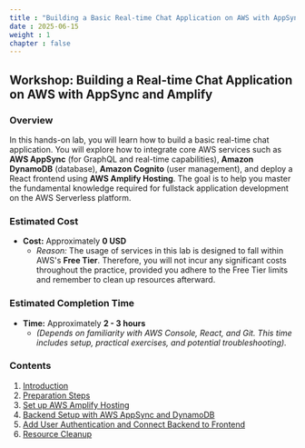 ```yaml
---
title : "Building a Basic Real-time Chat Application on AWS with AppSync and Amplify"
date : 2025-06-15
weight : 1 
chapter : false
---
```

## Workshop: Building a Real-time Chat Application on AWS with AppSync and Amplify

### **Overview**

In this hands-on lab, you will learn how to build a basic real-time chat application. You will explore how to integrate core AWS services such as **AWS AppSync** (for GraphQL and real-time capabilities), **Amazon DynamoDB** (database), **Amazon Cognito** (user management), and deploy a React frontend using **AWS Amplify Hosting**. The goal is to help you master the fundamental knowledge required for fullstack application development on the AWS Serverless platform.

### **Estimated Cost**

* **Cost:** Approximately **0 USD**
    * *Reason:* The usage of services in this lab is designed to fall within AWS's **Free Tier**. Therefore, you will not incur any significant costs throughout the practice, provided you adhere to the Free Tier limits and remember to clean up resources afterward.

### **Estimated Completion Time**

* **Time:** Approximately **2 - 3 hours**
    * *(Depends on familiarity with AWS Console, React, and Git. This time includes setup, practical exercises, and potential troubleshooting).*

### **Contents**

1.  [Introduction](1-introduce/)
2.  [Preparation Steps](2-Prerequiste/)
3.  [Set up AWS Amplify Hosting](3-AmplifyHosting/)
4.  [Backend Setup with AWS AppSync and DynamoDB](4-backend/)
5.  [Add User Authentication and Connect Backend to Frontend](5-Authentication/)
6.  [Resource Cleanup](6-cleanup/)
